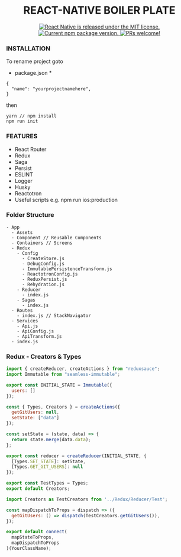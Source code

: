 <h1 align="center">
  REACT-NATIVE BOILER PLATE
</h1>

<p align="center">
  <a href="https://github.com/facebook/react-native/blob/master/LICENSE">
    <img src="https://img.shields.io/badge/license-MIT-blue.svg" alt="React Native is released under the MIT license." />
  </a>
  <a href="https://www.npmjs.org/package/react-native">
    <img src="https://badge.fury.io/js/react-native.svg" alt="Current npm package version." />
  </a>
  <a href="https://facebook.github.io/react-native/docs/contributing">
    <img src="https://img.shields.io/badge/PRs-welcome-brightgreen.svg" alt="PRs welcome!" />
  </a>
</p>

### INSTALLATION

To rename project goto

- package.json \*

```
{
  "name": "yourprojectnamehere",
}
```

then

```
yarn // npm install
npm run init
```

### FEATURES

- React Router
- Redux
- Saga
- Persist
- ESLINT
- Logger
- Husky
- Reactotron
- Useful scripts e.g. npm run ios:production

### Folder Structure

```
- App
  - Assets
  - Component // Reusable Components
  - Containers // Screens
  - Redux
    - Config
      - CreateStore.js
      - DebugConfig.js
      - ImmutablePersistenceTransform.js
      - ReactotronConfig.js
      - ReduxPersist.js
      - Rehydration.js
    - Reducer
      - index.js
    - Sagas
      - index.js
  - Routes
    - index.js // StackNavigator
  - Services
    - Api.js
    - ApiConfig.js
    - ApiTransform.js
  - index.js
```

### Redux - Creators & Types

```javascript
import { createReducer, createActions } from "reduxsauce";
import Immutable from "seamless-immutable";

export const INITIAL_STATE = Immutable({
  users: []
});

const { Types, Creators } = createActions({
  getGitUsers: null,
  setState: ["data"]
});

const setState = (state, data) => {
  return state.merge(data.data);
};

export const reducer = createReducer(INITIAL_STATE, {
  [Types.SET_STATE]: setState,
  [Types.GET_GIT_USERS]: null
});

export const TestTypes = Types;
export default Creators;
```

```javascript
import Creators as TestCreators from '../Redux/Reducer/Test';

const mapDispatchToProps = dispatch => ({
  getGitUsers: () => dispatch(TestCreators.getGitUsers()),
});

export default connect(
  mapStateToProps,
  mapDispatchToProps
)(YourClassName);

```
